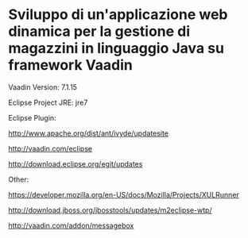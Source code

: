 Sviluppo di un'applicazione web dinamica per la gestione di magazzini in linguaggio Java su framework Vaadin
==

Vaadin Version: 7.1.15

Eclipse Project JRE: jre7 

Eclipse Plugin:

http://www.apache.org/dist/ant/ivyde/updatesite

http://vaadin.com/eclipse

http://download.eclipse.org/egit/updates

Other:

https://developer.mozilla.org/en-US/docs/Mozilla/Projects/XULRunner

http://download.jboss.org/jbosstools/updates/m2eclipse-wtp/

http://vaadin.com/addon/messagebox
